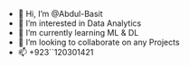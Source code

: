 - 👋 Hi, I’m @Abdul-Basit
- 👀 I’m interested in Data Analytics
- 🌱 I’m currently learning ML & DL
- 💞️ I’m looking to collaborate on any Projects
- 📫 +923``120301421


